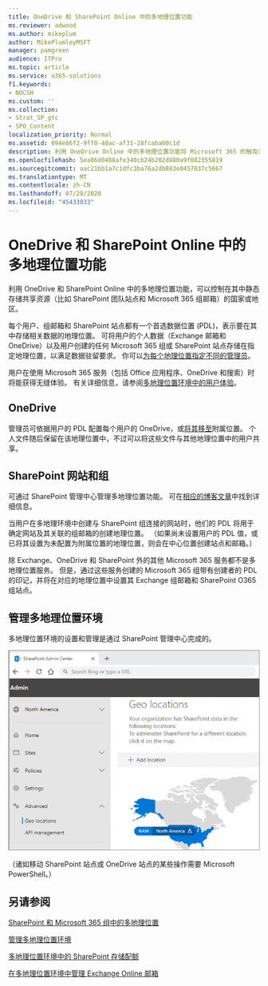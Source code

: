 ```yaml
---
title: OneDrive 和 SharePoint Online 中的多地理位置功能
ms.reviewer: adwood
ms.author: mikeplum
author: MikePlumleyMSFT
manager: pamgreen
audience: ITPro
ms.topic: article
ms.service: o365-solutions
f1.keywords:
- NOCSH
ms.custom: ''
ms.collection:
- Strat_SP_gtc
- SPO_Content
localization_priority: Normal
ms.assetid: 094e86f2-9ff0-40ac-af31-28fcaba00c1d
description: 利用 OneDrive Online 中的多地理位置功能将 Microsoft 365 的触及范围扩展到多个地理区域。
ms.openlocfilehash: 5ea06d0488afe340cb24b202d880a9f082355819
ms.sourcegitcommit: aac21bb1a7c1dfc3ba76a2db883e0457037c5667
ms.translationtype: MT
ms.contentlocale: zh-CN
ms.lasthandoff: 07/28/2020
ms.locfileid: "45433833"
---
```

# <a name="multi-geo-capabilities-in-onedrive-and-sharepoint-online"></a>OneDrive 和 SharePoint Online 中的多地理位置功能

利用 OneDrive 和 SharePoint Online 中的多地理位置功能，可以控制在其中静态存储共享资源（比如 SharePoint 团队站点和 Microsoft 365 组邮箱）的国家或地区。

每个用户、组邮箱和 SharePoint 站点都有一个首选数据位置 (PDL)，表示要在其中存储相关数据的地理位置。 可将用户的个人数据（Exchange 邮箱和 OneDrive）以及用户创建的任何 Microsoft 365 组或 SharePoint 站点存储在指定地理位置，以满足数据驻留要求。 你可以[为每个地理位置指定不同的管理员](add-a-sharepoint-geo-admin.md)。

用户在使用 Microsoft 365 服务（包括 Office 应用程序、OneDrive 和搜索）时将能获得无缝体验。 有关详细信息，请参阅[多地理位置环境中的用户体验](multi-geo-user-experience.md)。

## <a name="onedrive"></a>OneDrive

管理员可依据用户的 PDL 配置每个用户的 OneDrive，或[将其移至](move-onedrive-between-geo-locations.md)附属位置。 个人文件随后保留在该地理位置中，不过可以将这些文件与其他地理位置中的用户共享。

## <a name="sharepoint-sites-and-groups"></a>SharePoint 网站和组

可通过 SharePoint 管理中心管理多地理位置功能。 可在[相应的博客文章](https://techcommunity.microsoft.com/t5/Office-365-Blog/Now-available-Multi-Geo-in-SharePoint-and-Office-365-Groups/ba-p/263302)中找到详细信息。

当用户在多地理环境中创建与 SharePoint 组连接的网站时，他们的 PDL 将用于确定网站及其关联的组邮箱的创建地理位置。 （如果尚未设置用户的 PDL 值，或已将其设置为未配置为附属位置的地理位置，则会在中心位置创建站点和邮箱。）

除 Exchange、OneDrive 和 SharePoint 外的其他 Microsoft 365 服务都不是多地理位置服务。 但是，通过这些服务创建的 Microsoft 365 组带有创建者的 PDL 的印记，并将在对应的地理位置中设置其 Exchange 组邮箱和 SharePoint O365 组站点。 

## <a name="managing-the-multi-geo-environment"></a>管理多地理位置环境

多地理位置环境的设置和管理是通过 SharePoint 管理中心完成的。 

![SharePoint 管理中心中地理位置页面的屏幕截图](media/sharepoint-multi-geo-admin-center.png)

（诸如移动 SharePoint 站点或 OneDrive 站点的某些操作需要 Microsoft PowerShell。）

## <a name="see-also"></a>另请参阅

[SharePoint 和 Microsoft 365 组中的多地理位置](https://techcommunity.microsoft.com/t5/Office-365-Blog/Now-available-Multi-Geo-in-SharePoint-and-Office-365-Groups/ba-p/263302)

[管理多地理位置环境](administering-a-multi-geo-environment.md)

[多地理位置环境中的 SharePoint 存储配额](sharepoint-multi-geo-storage-quota.md)

[在多地理位置环境中管理 Exchange Online 邮箱](administering-exchange-online-multi-geo.md)
